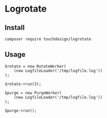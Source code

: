 # Logrotate

## Install

    composer require touchdesign/logrotate

## Usage

    $rotate = new RotateWorker(
        (new LogfileLoader('/tmp/logfile.log'))
    );

    $rotate->run(3);

    $purge = new PurgeWorker(
        (new LogfileLoader('/tmp/logfile.log'))
    );
    
    $purge->run();